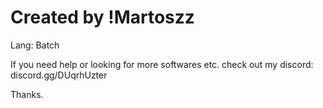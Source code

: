 # Created by !Martoszz
Lang: Batch

If you need help or looking for more softwares etc. 
check out my discord:
discord.gg/DUqrhUzter
  
Thanks.
